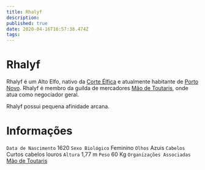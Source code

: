 ```yaml
---
title: Rhalyf
description: 
published: true
date: 2020-04-16T16:57:38.474Z
tags: 
---
```


# Rhalyf
Rhalyf é um Alto Elfo, nativo da [Corte Élfica](/faccoes/nacoes/corte-elfica) e atualmente habitante de [Porto Novo](/lugares/plano-material/drafeon/sudeste-de-drafeon/porto-novo). Rhalyf é membro da guilda de mercadores [Mão de Toutaris](/faccoes/faccoes-independentes/mao-de-toutaris), onde atua como negociador geral.

Rhalyf possui pequena afinidade arcana.

# Informações
`Data de Nascimento` 1620 
`Sexo Biológico` Feminino
`Olhos` Azuis
`Cabelos` Curtos cabelos louros
`Altura` 1,77 m
`Peso` 60 Kg
`Organizações Associadas` [Mão de Toutaris](/faccoes/faccoes-independentes/mao-de-toutaris)